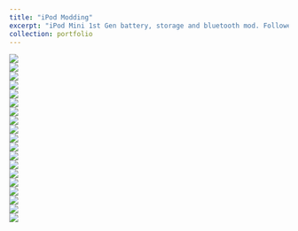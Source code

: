 ```yaml
---
title: "iPod Modding"
excerpt: "iPod Mini 1st Gen battery, storage and bluetooth mod. Followed by iPod Classic 5.5 Gen battery replacement <br/> Please click above title to view more photos <br/><img src='/images/ipodmini3.jpg'>"
collection: portfolio
---
```

<img src='/images/ipodmini1.jpg'>
<br/>
<img src='/images/ipodmini2.jpg'>
<br/>
<img src='/images/ipodmini3.jpg'>
<br/>
<img src='/images/ipodmini4.jpg'>
<br/>
<img src='/images/ipodmini5.jpg'>
<br/>
<img src='/images/ipodmini6.jpg'>
<br/>
<img src='/images/ipodmini7.jpg'>
<br/>
<img src='/images/ipodmini8.jpg'>
<br/>
<img src='/images/ipodmini9.jpg'>
<br/>
<img src='/images/ipodmini10.jpg'>
<br/>
<img src='/images/ipodclassic1.jpg'>
<br/>
<img src='/images/ipodclassic2.jpg'>
<br/>
<img src='/images/ipodclassic3.jpg'>
<br/>
<img src='/images/ipodclassic4.jpg'>
<br/>
<img src='/images/ipodclassic5.jpg'>
<br/>
<img src='/images/ipodclassic6.jpg'>
<br/>
<img src='/images/ipodclassic7.jpg'>
<br/>
<img src='/images/ipodclassic8.jpg'>
<br/>
<img src='/images/ipodclassic9.jpg'>
